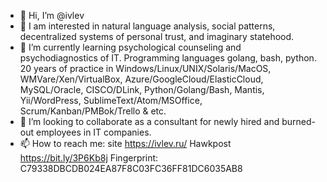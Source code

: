 - 👋 Hi, I’m @ivlev
- 👀 I am interested in natural language analysis, social patterns, decentralized systems of personal trust, and imaginary statehood.
- 🌱 I’m currently learning psychological counseling and psychodiagnostics of IT. Programming languages golang, bash, python. 20 years of practice in Windows/Linux/UNIX/Solaris/MacOS, WMVare/Xen/VirtualBox, Azure/GoogleCloud/ElasticCloud, MySQL/Oracle, CISCO/DLink, Python/Golang/Bash, Mantis, Yii/WordPress, SublimeText/Atom/MSOffice, Scrum/Kanban/PMBok/Trello & etc.
- 💞️ I’m looking to collaborate as a consultant for newly hired and burned-out employees in IT companies.
- 📫 How to reach me: site https://ivlev.ru/ Hawkpost https://bit.ly/3P6Kb8j Fingerprint: C79338DBCDB024EA87F8C03FC36FF81DC6035AB8

<!---
ivlev/ivlev is a ✨ special ✨ repository because its `README.md` (this file) appears on your GitHub profile.
You can click the Preview link to take a look at your changes.
--->
